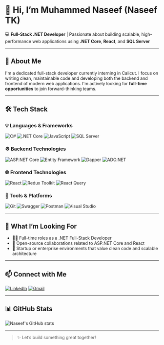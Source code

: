 # 👋 Hi, I’m Muhammed Naseef (Naseef TK)

💻 **Full-Stack .NET Developer** | Passionate about building scalable, high-performance web applications using **.NET Core**, **React**, and **SQL Server**

---

## 🚀 About Me

I'm a dedicated full-stack developer currently interning in Calicut. I focus on writing clean, maintainable code and developing both the backend and frontend of modern web applications. I'm actively looking for **full-time opportunities** to join forward-thinking teams.

---

## 🛠 Tech Stack

### 💡 Languages & Frameworks
![C#](https://img.shields.io/badge/C%23-239120?style=for-the-badge&logo=c-sharp&logoColor=white)
![.NET Core](https://img.shields.io/badge/.NET_Core-512BD4?style=for-the-badge&logo=dotnet&logoColor=white)
![JavaScript](https://img.shields.io/badge/JavaScript-F7DF1E?style=for-the-badge&logo=javascript&logoColor=black)
![SQL Server](https://img.shields.io/badge/SQL_Server-CC2927?style=for-the-badge&logo=microsoftsqlserver&logoColor=white)

### ⚙️ Backend Technologies
![ASP.NET Core](https://img.shields.io/badge/ASP.NET_Core-5C2D91?style=for-the-badge&logo=dotnet&logoColor=white)
![Entity Framework](https://img.shields.io/badge/Entity_Framework-512BD4?style=for-the-badge&logo=dotnet&logoColor=white)
![Dapper](https://img.shields.io/badge/Dapper-2563EB?style=for-the-badge&logoColor=white)
![ADO.NET](https://img.shields.io/badge/ADO.NET-003B57?style=for-the-badge&logo=windows&logoColor=white)

### 🌐 Frontend Technologies
![React](https://img.shields.io/badge/React-61DAFB?style=for-the-badge&logo=react&logoColor=black)
![Redux Toolkit](https://img.shields.io/badge/Redux_Toolkit-764ABC?style=for-the-badge&logo=redux&logoColor=white)
![React Query](https://img.shields.io/badge/React_Query-FF4154?style=for-the-badge&logo=reactquery&logoColor=white)

### 🧰 Tools & Platforms
![Git](https://img.shields.io/badge/Git-F05032?style=for-the-badge&logo=git&logoColor=white)
![Swagger](https://img.shields.io/badge/Swagger-85EA2D?style=for-the-badge&logo=swagger&logoColor=black)
![Postman](https://img.shields.io/badge/Postman-FF6C37?style=for-the-badge&logo=postman&logoColor=white)
![Visual Studio](https://img.shields.io/badge/Visual_Studio-5C2D91?style=for-the-badge&logo=visual-studio&logoColor=white)

---

## 📌 What I’m Looking For

- 👨‍💻 Full-time roles as a .NET Full-Stack Developer  
- 🤝 Open-source collaborations related to ASP.NET Core and React  
- 🚀 Startup or enterprise environments that value clean code and scalable architecture

---

## 📫 Connect with Me

[![LinkedIn](https://img.shields.io/badge/LinkedIn-Connect-blue?style=for-the-badge&logo=linkedin)](https://www.linkedin.com/in/naseeftkvlm/)
[![Gmail](https://img.shields.io/badge/Gmail-Email-red?style=for-the-badge&logo=gmail&logoColor=white)](mailto:naseeftkvlm6899@gmail.com)

---

## 📊 GitHub Stats

![Naseef's GitHub stats](https://github-readme-stats.vercel.app/api?username=naseeftk&show_icons=true&theme=radical)

---

> ✨ Let’s build something great together!
